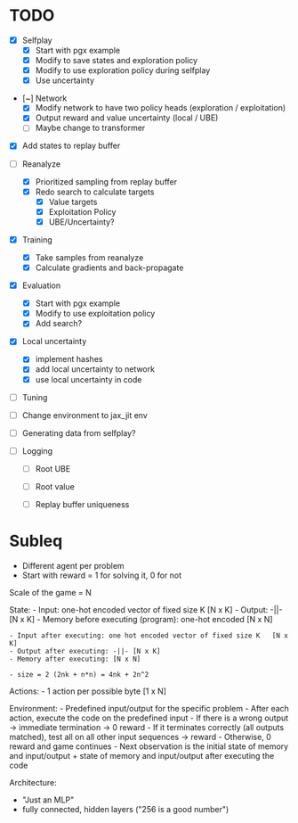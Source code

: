 # TODO

- [x] Selfplay
  - [x] Start with pgx example
  - [x] Modify to save states and exploration policy
  - [x] Modify to use exploration policy during selfplay
  - [x] Use uncertainty
- [~] Network
  - [x] Modify network to have two policy heads (exploration / exploitation)
  - [x] Output reward and value uncertainty (local / UBE)
  - [ ] Maybe change to transformer
- [x] Add states to replay buffer
- [ ] Reanalyze
  - [x] Prioritized sampling from replay buffer
  - [x] Redo search to calculate targets
      - [x] Value targets
      - [x] Exploitation Policy
      - [x] UBE/Uncertainty?
- [x] Training
  - [x] Take samples from reanalyze
  - [x] Calculate gradients and back-propagate
- [x] Evaluation
  - [x] Start with pgx example
  - [x] Modify to use exploitation policy
  - [x] Add search?
- [x] Local uncertainty
  - [x] implement hashes
  - [x] add local uncertainty to network
  - [x] use local uncertainty in code

- [ ] Tuning
- [ ] Change environment to jax_jit env
- [ ] Generating data from selfplay?

- [ ] Logging
  - [ ] Root UBE
  - [ ] Root value
  - [ ] Replay buffer uniqueness


# Subleq

- Different agent per problem
- Start with reward = 1 for solving it, 0 for not

Scale of the game = N

State:
    - Input: one-hot encoded vector of fixed size K   [N x K]
    - Output: -||- [N x K]
    - Memory before executing (program): one-hot encoded [N x N]

    - Input after executing: one hot encoded vector of fixed size K   [N x K]
    - Output after executing: -||- [N x K]
    - Memory after executing: [N x N]

    - size = 2 (2nk + n*n) = 4nk + 2n^2

Actions:
    - 1 action per possible byte [1 x N]

Environment:
    - Predefined input/output for the specific problem
    - After each action, execute the code on the predefined input
        - If there is a wrong output -> immediate termination -> 0 reward
        - If it terminates correctly (all outputs matched), test all on all other input sequences -> reward
        - Otherwise, 0 reward and game continues
    - Next observation is the initial state of memory and input/output + state of memory and input/output after executing the code

Architecture:

- "Just an MLP"
- fully connected, hidden layers ("256 is a good number")
